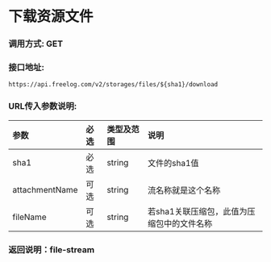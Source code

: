 # 下载资源文件

### 调用方式: GET

### 接口地址:

```
https://api.freelog.com/v2/storages/files/${sha1}/download
```

### URL传入参数说明:

| 参数 | 必选 | 类型及范围 | 说明 |
| :--- | :--- | :--- | :--- |
| sha1           | 必选 | string | 文件的sha1值 |
| attachmentName | 可选 | string | 流名称就是这个名称 |
| fileName       | 可选 | string | 若sha1关联压缩包，此值为压缩包中的文件名称 |
### 返回说明：file-stream